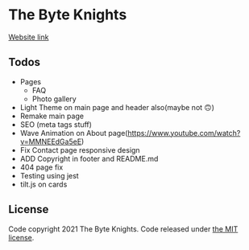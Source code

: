 # The Byte Knights

[Website link](thebyteknights.com)

## Todos
* Pages
    * FAQ
    * Photo gallery
* Light Theme on main page and header also(maybe not 🙃)
* Remake main page
* SEO (meta tags stuff)
* Wave Animation on About page(https://www.youtube.com/watch?v=MMNEEdGa5eE)
* Fix Contact page responsive design
* ADD Copyright in footer and README.md
* 404 page fix
* Testing using jest
* tilt.js on cards

## License

Code copyright 2021 The Byte Knights. Code released under [the MIT license](https://github.com/TheByteKnights2021/the-byte-knights/blob/master/LICENSE).